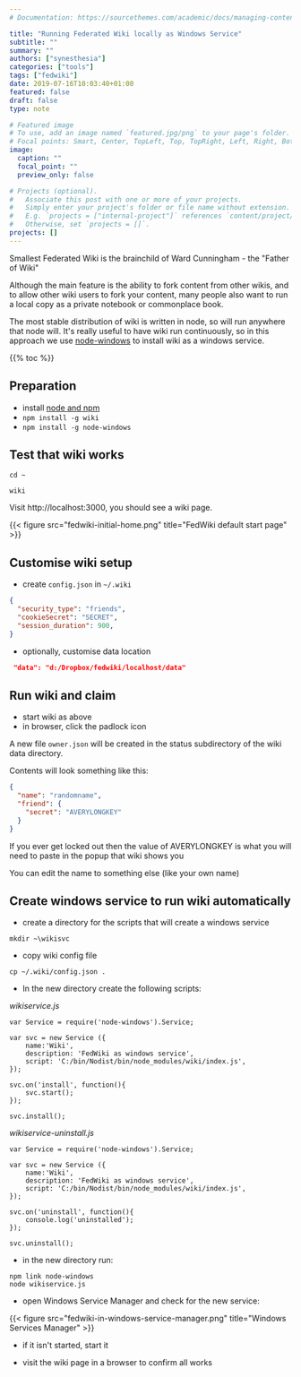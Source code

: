 ```yaml
---
# Documentation: https://sourcethemes.com/academic/docs/managing-content/

title: "Running Federated Wiki locally as Windows Service"
subtitle: ""
summary: ""
authors: ["synesthesia"]
categories: ["tools"]
tags: ["fedwiki"]
date: 2019-07-16T10:03:40+01:00
featured: false
draft: false
type: note

# Featured image
# To use, add an image named `featured.jpg/png` to your page's folder.
# Focal points: Smart, Center, TopLeft, Top, TopRight, Left, Right, BottomLeft, Bottom, BottomRight.
image:
  caption: ""
  focal_point: ""
  preview_only: false

# Projects (optional).
#   Associate this post with one or more of your projects.
#   Simply enter your project's folder or file name without extension.
#   E.g. `projects = ["internal-project"]` references `content/project/deep-learning/index.md`.
#   Otherwise, set `projects = []`.
projects: []
---
```

Smallest Federated Wiki is the brainchild of Ward Cunningham - the "Father of Wiki"

Although the main feature is the ability to fork content from other wikis, and to allow other wiki users to fork your content, many people also want to run a local copy as a private notebook or commonplace book.

The most stable distribution of wiki is written in node, so will run anywhere that node will. It's really useful to have wiki run continuously, so in this approach we use [node-windows](http://github.com/coreybutler/node-windows) to install wiki as a windows service.

{{% toc %}}

## Preparation

* install [node and npm](https://nodejs.org/en/download/)
* `npm install -g wiki`
* `npm install -g node-windows`

## Test that wiki works
`cd ~`

`wiki`

Visit http://localhost:3000, you should see a wiki page.

{{< figure src="fedwiki-initial-home.png" title="FedWiki default start page" >}}

## Customise wiki setup

* create `config.json` in `~/.wiki`

```json
{
  "security_type": "friends",
  "cookieSecret": "SECRET",
  "session_duration": 900,
}
```

* optionally, customise data location

```json
 "data": "d:/Dropbox/fedwiki/localhost/data"
```

## Run wiki and claim

* start wiki as above
* in browser, click the padlock icon

A new file `owner.json` will be created in the status subdirectory of the wiki data directory.

Contents will look something like this:
```json
{
  "name": "randomname",
  "friend": {
    "secret": "AVERYLONGKEY"
  }
}
```

If you ever get locked out then the value of AVERYLONGKEY is what you will need to paste in the popup that wiki shows you

You can edit the name to something else (like your own name)


## Create windows service to run wiki automatically

* create a directory for the scripts that will create a windows service

```shell
mkdir ~\wikisvc
```

* copy wiki config file

```shell
cp ~/.wiki/config.json .
```
 
* In the new directory create the following scripts:

*wikiservice.js*

```node
var Service = require('node-windows').Service;

var svc = new Service ({
    name:'Wiki',
    description: 'FedWiki as windows service',
    script: 'C:/bin/Nodist/bin/node_modules/wiki/index.js',
}); 

svc.on('install', function(){
    svc.start();
});

svc.install();
```

*wikiservice-uninstall.js*
```node
var Service = require('node-windows').Service;

var svc = new Service ({
    name:'Wiki',
    description: 'FedWiki as windows service',
    script: 'C:/bin/Nodist/bin/node_modules/wiki/index.js',
}); 

svc.on('uninstall', function(){
    console.log('uninstalled');
});

svc.uninstall();
```
* in the new directory run:

```shell
npm link node-windows
node wikiservice.js
```

* open Windows Service Manager and check for the new service:

{{< figure src="fedwiki-in-windows-service-manager.png" title="Windows Services Manager" >}}

* if it isn't started, start it

* visit the wiki page in a browser to confirm all works





